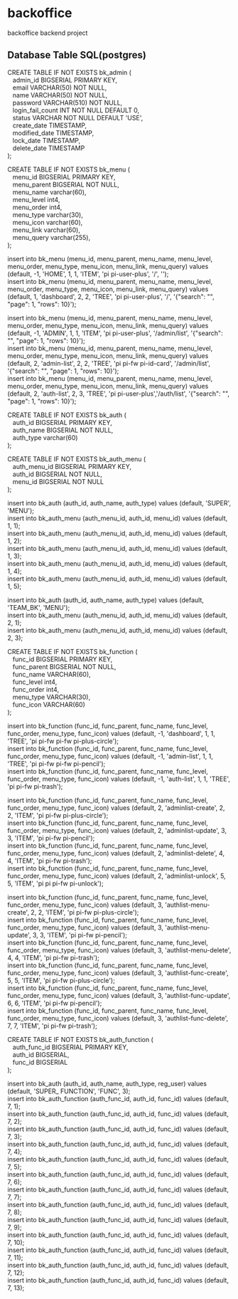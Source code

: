 <h1>backoffice</h1>
<p>backoffice backend project</p>

<h2>Database Table SQL(postgres)</h2>
<p>
CREATE TABLE IF NOT EXISTS bk_admin ( <br/>
&nbsp&nbsp admin_id BIGSERIAL PRIMARY KEY, <br/>
&nbsp&nbsp email VARCHAR(50) NOT NULL, <br/>
&nbsp&nbsp name VARCHAR(50) NOT NULL, <br/>
&nbsp&nbsp password VARCHAR(510) NOT NULL, <br/>
&nbsp&nbsp login_fail_count INT NOT NULL DEFAULT 0, <br/>
&nbsp&nbsp status VARCHAR NOT NULL DEFAULT 'USE', <br/>
&nbsp&nbsp create_date TIMESTAMP, <br/>
&nbsp&nbsp modified_date TIMESTAMP, <br/>
&nbsp&nbsp lock_date TIMESTAMP, <br/>
&nbsp&nbsp delete_date TIMESTAMP <br/>
);
</p>

<p>
CREATE TABLE IF NOT EXISTS bk_menu ( <br/>
&nbsp&nbsp menu_id BIGSERIAL PRIMARY KEY, <br/>
&nbsp&nbsp menu_parent BIGSERIAL NOT NULL, <br/>
&nbsp&nbsp menu_name varchar(60), <br/>
&nbsp&nbsp menu_level int4, <br/>
&nbsp&nbsp menu_order int4, <br/>
&nbsp&nbsp menu_type varchar(30), <br/>
&nbsp&nbsp menu_icon varchar(60), <br/>
&nbsp&nbsp menu_link varchar(60), <br/>
&nbsp&nbsp menu_query varchar(255), <br/>
);
</p>

<p>
insert into bk_menu (menu_id, menu_parent, menu_name, menu_level, menu_order, menu_type, menu_icon, menu_link, menu_query)
values (default, -1, 'HOME', 1, 1, 'ITEM', 'pi pi-user-plus', '/', ''); <br/>
insert into bk_menu (menu_id, menu_parent, menu_name, menu_level, menu_order, menu_type, menu_icon, menu_link, menu_query)
values (default, 1, 'dashboard', 2, 2, 'TREE', 'pi pi-user-plus', '/', '{"search": "", "page": 1, "rows": 10}');<br/>

insert into bk_menu (menu_id, menu_parent, menu_name, menu_level, menu_order, menu_type, menu_icon, menu_link, menu_query)
values (default, -1, 'ADMIN', 1, 1, 'ITEM', 'pi pi-user-plus', '/admin/list', '{"search": "", "page": 1, "rows": 10}');<br/>
insert into bk_menu (menu_id, menu_parent, menu_name, menu_level, menu_order, menu_type, menu_icon, menu_link, menu_query)
values (default, 2, 'admin-list', 2, 2, 'TREE', 'pi pi-fw pi-id-card', '/admin/list', '{"search": "", "page": 1, "rows": 10}');<br/>
insert into bk_menu (menu_id, menu_parent, menu_name, menu_level, menu_order, menu_type, menu_icon, menu_link, menu_query)
values (default, 2, 'auth-list', 2, 3, 'TREE', 'pi pi-user-plus','/auth/list', '{"search": "", "page": 1, "rows": 10}');<br/>
</p>

<p>
CREATE TABLE IF NOT EXISTS bk_auth ( <br/>
&nbsp&nbsp auth_id BIGSERIAL PRIMARY KEY, <br/>
&nbsp&nbsp auth_name BIGSERIAL NOT NULL, <br/>
&nbsp&nbsp auth_type varchar(60) <br/>
);
</p>

<p>
CREATE TABLE IF NOT EXISTS bk_auth_menu ( <br/>
&nbsp&nbsp auth_menu_id BIGSERIAL PRIMARY KEY, <br/>
&nbsp&nbsp auth_id BIGSERIAL NOT NULL, <br/>
&nbsp&nbsp menu_id BIGSERIAL NOT NULL <br/>
);
</p>

<p>
insert into bk_auth (auth_id, auth_name, auth_type) values (default, 'SUPER', 'MENU'); <br/>
insert into bk_auth_menu (auth_menu_id, auth_id, menu_id) values (default, 1, 1); <br/>
insert into bk_auth_menu (auth_menu_id, auth_id, menu_id) values (default, 1, 2); <br/>
insert into bk_auth_menu (auth_menu_id, auth_id, menu_id) values (default, 1, 3); <br/>
insert into bk_auth_menu (auth_menu_id, auth_id, menu_id) values (default, 1, 4); <br/>
insert into bk_auth_menu (auth_menu_id, auth_id, menu_id) values (default, 1, 5); <br/>

insert into bk_auth (auth_id, auth_name, auth_type) values (default, 'TEAM_BK', 'MENU'); <br/>
insert into bk_auth_menu (auth_menu_id, auth_id, menu_id) values (default, 2, 1); <br/>
insert into bk_auth_menu (auth_menu_id, auth_id, menu_id) values (default, 2, 3); <br/>
</p>

<p>
CREATE TABLE IF NOT EXISTS bk_function ( <br/>
&nbsp&nbsp func_id BIGSERIAL PRIMARY KEY, <br/>
&nbsp&nbsp func_parent BIGSERIAL NOT NULL, <br/>
&nbsp&nbsp func_name VARCHAR(60), <br/>
&nbsp&nbsp func_level int4, <br/>
&nbsp&nbsp func_order int4, <br/>
&nbsp&nbsp menu_type VARCHAR(30), <br/>
&nbsp&nbsp func_icon VARCHAR(60) <br/>
);
</p>

<p>
insert into bk_function (func_id, func_parent, func_name, func_level, func_order, menu_type, func_icon) 
values (default, -1, 'dashboard', 1, 1, 'TREE', 'pi pi-fw pi-fw pi-plus-circle');<br/>
insert into bk_function (func_id, func_parent, func_name, func_level, func_order, menu_type, func_icon) 
values (default, -1, 'admin-list', 1, 1, 'TREE', 'pi pi-fw pi-fw pi-pencil');<br/>
insert into bk_function (func_id, func_parent, func_name, func_level, func_order, menu_type, func_icon) 
values (default, -1, 'auth-list', 1, 1, 'TREE', 'pi pi-fw pi-trash');<br/>

insert into bk_function (func_id, func_parent, func_name, func_level, func_order, menu_type, func_icon)
values (default, 2, 'adminlist-create', 2, 2, 'ITEM', 'pi pi-fw pi-plus-circle');<br/>
insert into bk_function (func_id, func_parent, func_name, func_level, func_order, menu_type, func_icon)
values (default, 2, 'adminlist-update', 3, 3, 'ITEM', 'pi pi-fw pi-pencil');<br/>
insert into bk_function (func_id, func_parent, func_name, func_level, func_order, menu_type, func_icon)
values (default, 2, 'adminlist-delete', 4, 4, 'ITEM', 'pi pi-fw pi-trash');<br/>
insert into bk_function (func_id, func_parent, func_name, func_level, func_order, menu_type, func_icon)
values (default, 2, 'adminlist-unlock', 5, 5, 'ITEM', 'pi pi pi-fw pi-unlock');<br/>

insert into bk_function (func_id, func_parent, func_name, func_level, func_order, menu_type, func_icon)
values (default, 3, 'authlist-menu-create', 2, 2, 'ITEM', 'pi pi-fw pi-plus-circle');<br/>
insert into bk_function (func_id, func_parent, func_name, func_level, func_order, menu_type, func_icon)
values (default, 3, 'authlist-menu-update', 3, 3, 'ITEM', 'pi pi-fw pi-pencil');<br/>
insert into bk_function (func_id, func_parent, func_name, func_level, func_order, menu_type, func_icon)
values (default, 3, 'authlist-menu-delete', 4, 4, 'ITEM', 'pi pi-fw pi-trash');<br/>
insert into bk_function (func_id, func_parent, func_name, func_level, func_order, menu_type, func_icon)
values (default, 3, 'authlist-func-create', 5, 5, 'ITEM', 'pi pi-fw pi-plus-circle');<br/>
insert into bk_function (func_id, func_parent, func_name, func_level, func_order, menu_type, func_icon)
values (default, 3, 'authlist-func-update', 6, 6, 'ITEM', 'pi pi-fw pi-pencil');<br/>
insert into bk_function (func_id, func_parent, func_name, func_level, func_order, menu_type, func_icon)
values (default, 3, 'authlist-func-delete', 7, 7, 'ITEM', 'pi pi-fw pi-trash');<br/>
</p>

<p>
CREATE TABLE IF NOT EXISTS bk_auth_function ( <br/>
&nbsp&nbsp auth_func_id BIGSERIAL PRIMARY KEY, <br/>
&nbsp&nbsp auth_id BIGSERIAL, <br/>
&nbsp&nbsp func_id BIGSERIAL <br/>
);
</p>

<p>
insert into bk_auth (auth_id, auth_name, auth_type, reg_user) values (default, 'SUPER_ FUNCTION', 'FUNC', 3);<br/>
insert into bk_auth_function (auth_func_id, auth_id, func_id) values (default, 7, 1);<br/>
insert into bk_auth_function (auth_func_id, auth_id, func_id) values (default, 7, 2);<br/>
insert into bk_auth_function (auth_func_id, auth_id, func_id) values (default, 7, 3);<br/>
insert into bk_auth_function (auth_func_id, auth_id, func_id) values (default, 7, 4);<br/>
insert into bk_auth_function (auth_func_id, auth_id, func_id) values (default, 7, 5);<br/>
insert into bk_auth_function (auth_func_id, auth_id, func_id) values (default, 7, 6);<br/>
insert into bk_auth_function (auth_func_id, auth_id, func_id) values (default, 7, 7);<br/>
insert into bk_auth_function (auth_func_id, auth_id, func_id) values (default, 7, 8);<br/>
insert into bk_auth_function (auth_func_id, auth_id, func_id) values (default, 7, 9);<br/>
insert into bk_auth_function (auth_func_id, auth_id, func_id) values (default, 7, 10);<br/>
insert into bk_auth_function (auth_func_id, auth_id, func_id) values (default, 7, 11);<br/>
insert into bk_auth_function (auth_func_id, auth_id, func_id) values (default, 7, 12);<br/>
insert into bk_auth_function (auth_func_id, auth_id, func_id) values (default, 7, 13);<br/>
</p>